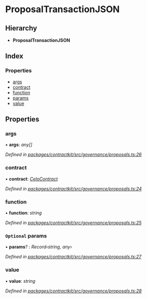 # ProposalTransactionJSON

## Hierarchy

* **ProposalTransactionJSON**

## Index

### Properties

* [args](_governance_proposals_.proposaltransactionjson.md#args)
* [contract](_governance_proposals_.proposaltransactionjson.md#contract)
* [function](_governance_proposals_.proposaltransactionjson.md#function)
* [params](_governance_proposals_.proposaltransactionjson.md#optional-params)
* [value](_governance_proposals_.proposaltransactionjson.md#value)

## Properties

### args

• **args**: _any\[\]_

_Defined in_ [_packages/contractkit/src/governance/proposals.ts:26_](https://github.com/celo-org/celo-monorepo/blob/master/packages/contractkit/src/governance/proposals.ts#L26)

### contract

• **contract**: [_CeloContract_](../enums/_base_.celocontract.md)

_Defined in_ [_packages/contractkit/src/governance/proposals.ts:24_](https://github.com/celo-org/celo-monorepo/blob/master/packages/contractkit/src/governance/proposals.ts#L24)

### function

• **function**: _string_

_Defined in_ [_packages/contractkit/src/governance/proposals.ts:25_](https://github.com/celo-org/celo-monorepo/blob/master/packages/contractkit/src/governance/proposals.ts#L25)

### `Optional` params

• **params**? : _Record‹string, any›_

_Defined in_ [_packages/contractkit/src/governance/proposals.ts:27_](https://github.com/celo-org/celo-monorepo/blob/master/packages/contractkit/src/governance/proposals.ts#L27)

### value

• **value**: _string_

_Defined in_ [_packages/contractkit/src/governance/proposals.ts:28_](https://github.com/celo-org/celo-monorepo/blob/master/packages/contractkit/src/governance/proposals.ts#L28)


